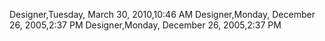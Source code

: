 ﻿Designer,Tuesday, March 30, 2010,10:46 AMDesigner,Monday, December 26, 2005,2:37 PMDesigner,Monday, December 26, 2005,2:37 PM